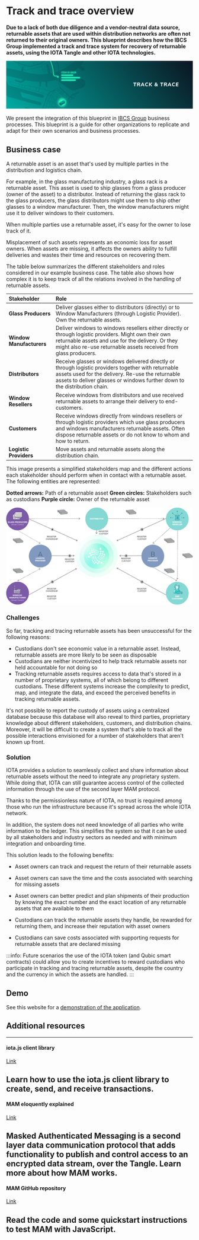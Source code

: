 # Track and trace overview

**Due to a lack of both due diligence and a vendor-neutral data source, returnable assets that are used within distribution networks are often not returned to their original owners. This blueprint describes how the IBCS Group implemented a track and trace system for recovery of returnable assets, using the IOTA Tangle and other IOTA technologies.**

![Track and Trace](../images/track-and-trace-thumbnail.png)

We present the integration of this blueprint in [IBCS Group](https://www.ibcsgroup.com/) business processes. This blueprint is a guide for other organizations to replicate and adapt for their own scenarios and business processes.

## Business case

A returnable asset is an asset that's used by multiple parties in the distribution and logistics chain.

For example, in the glass manufacturing industry, a glass rack is a returnable asset. This asset is used to ship glasses from a glass producer (owner of the asset) to a distributor. Instead of returning the glass rack to the glass producers, the glass distributors might use them to ship other glasses to a window manufacturer. Then, the window manufacturers might use it to deliver windows to their customers.

When multiple parties use a returnable asset, it's easy for the owner to lose track of it.

Misplacement of such assets represents an economic loss for asset owners. When assets are missing, it affects the owners ability to fulfill deliveries and wastes their time and resources on recovering them. 

The table below summarizes the different stakeholders and roles considered in our example business case. The table also shows how complex it is to keep track of all the relations involved in the handling of returnable assets. 

| **Stakeholder**       | **Role** |
|:---------------|:--------|
| **Glass Producers** | Deliver glasses either to distributors (directly) or to Window Manufacturers (through Logistic Provider). Own the returnable assets. |
| **Window Manufacturers** | Deliver windows to windows resellers either directly or through logistic providers. Might own their own returnable assets and use for the delivery. Or they might also re-use returnable assets received from glass producers.  |
| **Distributors**   | Receive glasses or windows delivered directly or through logistic providers together with returnable assets used for the delivery. Re-use the returnable assets to deliver glasses or windows further down to the distribution chain.  | 
| **Window Resellers**   | Receive windows from distributors and use received returnable assets to arrange their delivery to end-customers. | 
| **Customers**    | Receive windows directly from windows resellers or through logistic providers which use glass producers and windows manufacturers returnable assets. Often dispose returnable assets or do not know to whom and how to return.  | 
| **Logistic Providers**   | Move assets and returnable assets along the distribution chain.  | 

This image presents a simplified stakeholders map and the different actions each stakeholder should perform when in contact with a returnable asset. The following entities are represented:

**Dotted arrows:** Path of a returnable asset
**Green circles:** Stakeholders such as custodians
**Purple circle:** Owner of the returnable asset 

![Returnable assets stakeholder map](../images/track-and-trace-returnable-assets-stakeholders.png)

### Challenges

So far, tracking and tracing returnable assets has been unsuccessful for the following reasons: 

- Custodians don't see economic value in a returnable asset. Instead, returnable assets are more likely to be seen as disposable
- Custodians are neither incentivized to help track returnable assets nor held accountable for not doing so
- Tracking returnable assets requires access to data that's stored in a number of proprietary systems, all of which belong to different custodians. These different systems increase the complexity to predict, map, and integrate the data, and exceed the perceived benefits in tracking returnable assets.

It's not possible to report the custody of assets using a centralized database because this database will also reveal to third parties, proprietary knowledge about different stakeholders, customers, and distribution chains. Moreover, it will be difficult to create a system that's able to track all the possible interactions envisioned for a number of stakeholders that aren't known up front.

### Solution

IOTA provides a solution to seamlessly collect and share information about returnable assets without the need to integrate any proprietary system. While doing that, IOTA can still guarantee access control of the collected information through the use of the second layer MAM protocol.

Thanks to the permissionless nature of IOTA, no trust is required among those who run the infrastructure because it's spread across the whole IOTA network. 

In addition, the system does not need knowledge of all parties who write information to the ledger. This simplifies the system so that it can be used by all stakeholders and industry sectors as needed and with minimum integration and onboarding time.

This solution leads to the following benefits: 

- Asset owners can track and request the return of their returnable assets

- Asset owners can save the time and the costs associated with searching for missing assets

- Asset owners can better predict and plan shipments of their production by knowing the exact number and the exact location of any returnable assets that are available to them

- Custodians can track the returnable assets they handle, be rewarded for returning them, and increase their reputation with asset owners

- Custodians can save costs associated with supporting requests for returnable assets that are declared missing

:::info:
Future scenarios the use of the IOTA token (and Qubic smart contracts) could allow you to create incentives to reward custodians who participate in tracking and tracing returnable assets, despite the country and the currency in which the assets are handled.
:::

## Demo

See this website for a [demonstration of the application](http://tradedemo.iota.org).
 	 	 
## Additional resources

---------------
#### iota.js client library ####
[Link](root://iota-js/0.1/introduction/overview.md)

Learn how to use the iota.js client library to create, send, and receive transactions.
---
#### MAM eloquently explained ####
[Link](https://blog.iota.org/introducing-masked-authenticated-messaging-e55c1822d50e)

Masked Authenticated Messaging is a second layer data communication protocol that adds functionality to publish and control access to an encrypted data stream, over the Tangle. Learn more about how MAM works.
---
#### MAM GitHub repository ####
[Link](https://github.com/iotaledger/mam.client.js)

Read the code and some quickstart instructions to test MAM with JavaScript.
---------------

